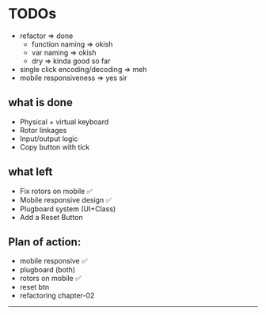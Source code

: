 # TODOs
- refactor => done
  - function naming => okish
  - var naming => okish
  - dry => kinda good so far
- single click encoding/decoding => meh
- mobile responsiveness => yes sir

## what is done
- Physical + virtual keyboard
- Rotor linkages
- Input/output logic
- Copy button with tick

## what left
- Fix rotors on mobile ✅
- Mobile responsive design ✅
- Plugboard system (UI+Class)
- Add a Reset Button

## Plan of action:
- mobile responsive ✅
- plugboard (both)
- rotors on mobile ✅
- reset btn
- refactoring chapter-02
---
<!-- ## backend dev begins -->